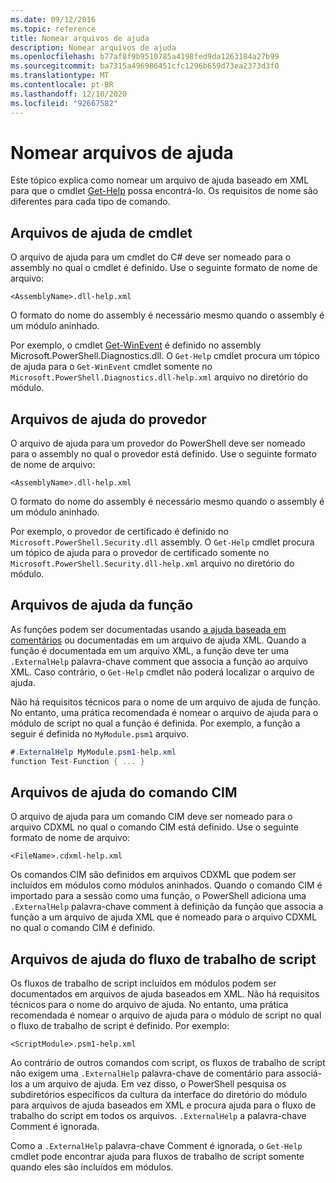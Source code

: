```yaml
---
ms.date: 09/12/2016
ms.topic: reference
title: Nomear arquivos de ajuda
description: Nomear arquivos de ajuda
ms.openlocfilehash: b77af8f9b9510785a4198fed9da1263184a27b99
ms.sourcegitcommit: ba7315a496986451cfc1296b659d73ea2373d3f0
ms.translationtype: MT
ms.contentlocale: pt-BR
ms.lasthandoff: 12/10/2020
ms.locfileid: "92667582"
---
```

# <a name="naming-help-files"></a>Nomear arquivos de ajuda

Este tópico explica como nomear um arquivo de ajuda baseado em XML para que o cmdlet [Get-Help](/powershell/module/Microsoft.PowerShell.Core/Get-Help) possa encontrá-lo. Os requisitos de nome são diferentes para cada tipo de comando.

## <a name="cmdlet-help-files"></a>Arquivos de ajuda de cmdlet

O arquivo de ajuda para um cmdlet do C# deve ser nomeado para o assembly no qual o cmdlet é definido. Use o seguinte formato de nome de arquivo:

```
<AssemblyName>.dll-help.xml
```

O formato do nome do assembly é necessário mesmo quando o assembly é um módulo aninhado.

Por exemplo, o cmdlet [Get-WinEvent](/powershell/module/Microsoft.PowerShell.Diagnostics/Get-WinEvent) é definido no assembly Microsoft.PowerShell.Diagnostics.dll. O `Get-Help` cmdlet procura um tópico de ajuda para o `Get-WinEvent` cmdlet somente no `Microsoft.PowerShell.Diagnostics.dll-help.xml` arquivo no diretório do módulo.

## <a name="provider-help-files"></a>Arquivos de ajuda do provedor

O arquivo de ajuda para um provedor do PowerShell deve ser nomeado para o assembly no qual o provedor está definido. Use o seguinte formato de nome de arquivo:

`<AssemblyName>.dll-help.xml`

O formato do nome do assembly é necessário mesmo quando o assembly é um módulo aninhado.

Por exemplo, o provedor de certificado é definido no `Microsoft.PowerShell.Security.dll` assembly. O `Get-Help` cmdlet procura um tópico de ajuda para o provedor de certificado somente no `Microsoft.PowerShell.Security.dll-help.xml` arquivo no diretório do módulo.

## <a name="function-help-files"></a>Arquivos de ajuda da função

As funções podem ser documentadas usando [a ajuda baseada em comentários](/powershell/module/microsoft.powershell.core/about/about_comment_based_help) ou documentadas em um arquivo de ajuda XML. Quando a função é documentada em um arquivo XML, a função deve ter uma `.ExternalHelp` palavra-chave comment que associa a função ao arquivo XML. Caso contrário, o `Get-Help` cmdlet não poderá localizar o arquivo de ajuda.

Não há requisitos técnicos para o nome de um arquivo de ajuda de função. No entanto, uma prática recomendada é nomear o arquivo de ajuda para o módulo de script no qual a função é definida. Por exemplo, a função a seguir é definida no `MyModule.psm1` arquivo.

```csharp
#.ExternalHelp MyModule.psm1-help.xml
function Test-Function { ... }
```

## <a name="cim-command-help-files"></a>Arquivos de ajuda do comando CIM

O arquivo de ajuda para um comando CIM deve ser nomeado para o arquivo CDXML no qual o comando CIM está definido. Use o seguinte formato de nome de arquivo:

`<FileName>.cdxml-help.xml`

Os comandos CIM são definidos em arquivos CDXML que podem ser incluídos em módulos como módulos aninhados. Quando o comando CIM é importado para a sessão como uma função, o PowerShell adiciona uma `.ExternalHelp` palavra-chave comment à definição da função que associa a função a um arquivo de ajuda XML que é nomeado para o arquivo CDXML no qual o comando CIM é definido.

## <a name="script-workflow-help-files"></a>Arquivos de ajuda do fluxo de trabalho de script

Os fluxos de trabalho de script incluídos em módulos podem ser documentados em arquivos de ajuda baseados em XML. Não há requisitos técnicos para o nome do arquivo de ajuda. No entanto, uma prática recomendada é nomear o arquivo de ajuda para o módulo de script no qual o fluxo de trabalho de script é definido. Por exemplo:

`<ScriptModule>.psm1-help.xml`

Ao contrário de outros comandos com script, os fluxos de trabalho de script não exigem uma `.ExternalHelp` palavra-chave de comentário para associá-los a um arquivo de ajuda. Em vez disso, o PowerShell pesquisa os subdiretórios específicos da cultura da interface do diretório do módulo para arquivos de ajuda baseados em XML e procura ajuda para o fluxo de trabalho do script em todos os arquivos. `.ExternalHelp` a palavra-chave Comment é ignorada.

Como a `.ExternalHelp` palavra-chave Comment é ignorada, o `Get-Help` cmdlet pode encontrar ajuda para fluxos de trabalho de script somente quando eles são incluídos em módulos.
